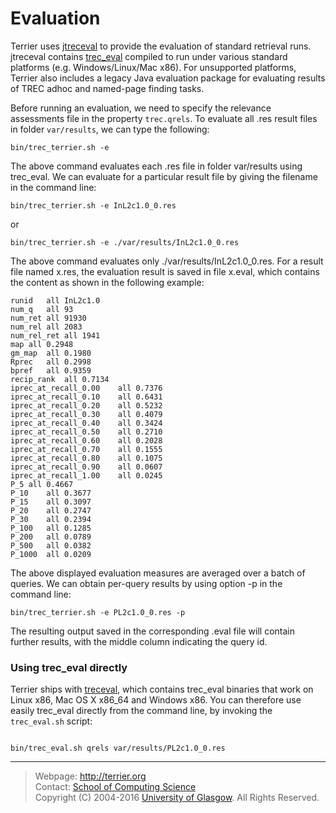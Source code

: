 Evaluation
==========

Terrier uses [jtreceval](https://github.com/terrierteam/jtreceval) to provide the evaluation of standard retrieval runs. jtreceval contains [trec_eval](https://github.com/usnistgov/trec_eval) compiled to run under various standard platforms (e.g. Windows/Linux/Mac x86). For unsupported platforms, Terrier also includes a legacy Java evaluation package for evaluating results of TREC adhoc and named-page finding tasks.

Before running an evaluation, we need to specify the relevance assessments file in the property `trec.qrels`. To evaluate all .res result files in folder `var/results`, we can type the following:

    bin/trec_terrier.sh -e

The above command evaluates each .res file in folder var/results using trec_eval. We can evaluate for a particular result file by giving the filename in the command line:

    bin/trec_terrier.sh -e InL2c1.0_0.res

or

    bin/trec_terrier.sh -e ./var/results/InL2c1.0_0.res

The above command evaluates only ./var/results/InL2c1.0\_0.res. For a result file named x.res, the evaluation result is saved in file x.eval, which contains the content as shown in the following example:

```
runid	all	InL2c1.0
num_q	all	93
num_ret	all	91930
num_rel	all	2083
num_rel_ret	all	1941
map	all	0.2948
gm_map	all	0.1980
Rprec	all	0.2998
bpref	all	0.9359
recip_rank	all	0.7134
iprec_at_recall_0.00	all	0.7376
iprec_at_recall_0.10	all	0.6431
iprec_at_recall_0.20	all	0.5232
iprec_at_recall_0.30	all	0.4079
iprec_at_recall_0.40	all	0.3424
iprec_at_recall_0.50	all	0.2710
iprec_at_recall_0.60	all	0.2028
iprec_at_recall_0.70	all	0.1555
iprec_at_recall_0.80	all	0.1075
iprec_at_recall_0.90	all	0.0607
iprec_at_recall_1.00	all	0.0245
P_5	all	0.4667
P_10	all	0.3677
P_15	all	0.3097
P_20	all	0.2747
P_30	all	0.2394
P_100	all	0.1285
P_200	all	0.0789
P_500	all	0.0382
P_1000	all	0.0209
```

The above displayed evaluation measures are averaged over a batch of queries. We can obtain per-query results by using option -p in the command line:

    bin/trec_terrier.sh -e PL2c1.0_0.res -p

The resulting output saved in the corresponding .eval file will contain further results, with the middle column indicating the query id.


### Using trec_eval directly

Terrier ships with [treceval](https://github.com/terrierteam/jtreceval), which contains trec\_eval binaries that work on Linux x86, Mac OS X x86_64 and Windows x86. You can therefore use easily trec_eval directly from the command line, by invoking the `trec_eval.sh` script:

```shell

bin/trec_eval.sh qrels var/results/PL2c1.0_0.res

```

------------------------------------------------------------------------


> Webpage: <http://terrier.org>  
> Contact: [School of Computing Science](http://www.dcs.gla.ac.uk/)  
> Copyright (C) 2004-2016 [University of Glasgow](http://www.gla.ac.uk/). All Rights Reserved.
